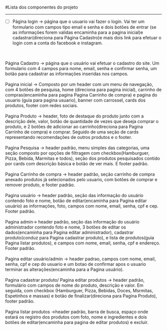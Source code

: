 #Lista dos componentes do projeto

---

- [ ] Página login -> página que o usuario vai fazer o login. Vai ter um formulario com campos tipo email e senha e dois botões de entrar (se as informações forem validas encaminha para a pagina inicial)e cadastrar(direciona para Página Cadastro)e mais dois link para efetuar o login com a conta do facebook e instagram.
<br>
<br>
Página Cadastro -> página que o usuário vai efetuar o cadastro do site. Um formulario com 4 campos para nome, email, senha e confirmar senha, um botão para cadastrar as informações inseridas nos campos.
<br>
<br>
Pagina inicial -> Composto por um header com um menu de navegação, com 4 botões de pesquisa, home (direciona para pagina inicial), carrinho de compras(encaminha para pagina Pagina Carrinho de compra) e pagina do usuario (guia para pagina usuario), banner com carrossel, cards dos produtos, footer com redes sociais.
<br>
<br>
Pagina Produto -> header, foto de destaque do produto junto com a descrição dele, valor, botão de quantidade de vezes que deseja comprar o produto, e 2 botões de adicionar ao carrinho(direciona para Pagina Carrinho de compra) e comprar. Seguido de uma seção de cards representando recomendações de outros produtos e o footer. 
<br>
<br>
Pagina Pesquisa -> header padrão, menu simples das categorias, uma seção composto por opções de filtragem com checkbox(Hamburguer, Pizza, Bebida, Marmitas e todos), seção dos produtos pesquisados contido por cards com descrição básica e botão de ver mais. E footer padrão. 
<br>
<br>
Pagina Carrinho de compra -> header padrão, seção carrinho de compra anexado produtos já selecionados pelo usuario, com botões de comprar e remover produto, e footer padrão.
<br><br>
Pagina usuário -> header padrão, seção das informação do usuário contendo foto e nome, botão de editar(encaminha para Pagina editar usuário) as informações, foto, campos com nome, email, senha, cpf e cep. Footer padrão.
<br><br>
Pagina admin-> header padrão, seção das informação do usuário administrador contendo foto e nome, 3 botões de editar os dados(encaminha para Pagina editar administrador), cadastrar produto(conduz para Pagina cadastrar produto), e lista de produtos(guia Pagina listar produtos), e campos com nome, email, senha, cpf e endereço. 
Footer padrão.
<br><br>
Pagina editar usuário/admin -> header padrao, campos com nome, email, senha, cpf e cep do usuario e um botao de confirmar apos o usuario terminar as alterações(encaminha para a Pagina usuário).
<br><br>
Pagina cadastrar produto/ Pagina editar produtos -> header padrão, formulário com campos de nome do produto, descrição e valor. Em seguida, com checkbox (Hamburguer, Pizza, Bebidas, Doces, Msrmitas, Espetinhos  e massas) e botão de finalizar(direciona para Pagina Produto), footer padrão.
<br><br>
Pagina listar produtos ->header padrão, barra de busca, espaço onde estará os registro dos produtos com foto, nome e ingredientes e dois botões de editar(encaminha para pagina de editar produtos) e excluir.
